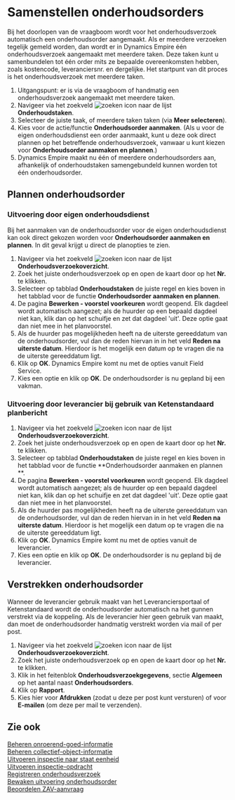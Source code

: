 # Samenstellen onderhoudsorders

Bij het doorlopen van de vraagboom wordt voor het onderhoudsverzoek automatisch een onderhoudsorder aangemaakt. Als er meerdere verzoeken tegelijk gemeld worden, dan wordt er in Dynamics Empire één onderhoudsverzoek aangemaakt met meerdere taken. Deze taken kunt u samenbundelen tot één order mits ze bepaalde overeenkomsten hebben, zoals kostencode, leveranciersnr. en dergelijke. Het startpunt van dit proces is het onderhoudsverzoek met meerdere taken.

1. Uitgangspunt: er is via de vraagboom of handmatig een onderhoudsverzoek aangemaakt met meerdere taken. 
2. Navigeer via het zoekveld ![zoeken icon](/assets/images/zoeken.png "zoeken icon") naar de lijst **Onderhoudstaken**.
3. Selecteer de juiste taak, of meerdere taken taken (via **Meer selecteren**).
4. Kies voor de actie/functie **Onderhoudsorder aanmaken**. (Als u voor de eigen onderhoudsdienst een order aanmaakt, kunt u deze ook direct plannen op het betreffende onderhoudsverzoek, vanwaar u kunt kiezen voor **Onderhoudsorder aanmaken en plannen**.)
5. Dynamics Empire maakt nu één of meerdere onderhoudsorders aan, afhankelijk of onderhoudstaken samengebundeld kunnen worden tot één onderhoudsorder. 

## Plannen onderhoudsorder

### Uitvoering door eigen onderhoudsdienst

Bij het aanmaken van de onderhoudsorder voor de eigen onderhoudsdienst kan ook direct gekozen worden voor **Onderhoudsorder aanmaken en plannen**. In dit geval krijgt u direct de planopties te zien. 

1. Navigeer via het zoekveld ![zoeken icon](/assets/images/zoeken.png "zoeken icon") naar de lijst **Onderhoudsverzoekoverzicht**. 
2. Zoek het juiste onderhoudsverzoek op en open de kaart door op het **Nr.** te klikken. 
3. Selecteer op tabblad **Onderhoudstaken** de juiste regel en kies boven in het tabblad voor de functie **Onderhoudsorder aanmaken en plannen**.
4. De pagina **Bewerken - voorstel voorkeuren** wordt geopend. Elk dagdeel wordt automatisch aangezet; als de huurder op een bepaald dagdeel niet kan, klik dan op het schuifje en zet dat dagdeel 'uit'. Deze optie gaat dan niet mee in het planvoorstel.
5. Als de huurder pas mogelijkheden heeft na de uiterste gereeddatum van de onderhoudsorder, vul dan de reden hiervan in in het veld **Reden na uiterste datum**. Hierdoor is het mogelijk een datum op te vragen die na de uiterste gereeddatum ligt.
6. Klik op **OK**. Dynamics Empire komt nu met de opties vanuit Field Service.
7. Kies een optie en klik op **OK**. De onderhoudsorder is nu gepland bij een vakman. 

### Uitvoering door leverancier bij gebruik van Ketenstandaard planbericht

1. Navigeer via het zoekveld ![zoeken icon](/assets/images/zoeken.png "zoeken icon") naar de lijst **Onderhoudsverzoekoverzicht**. 
2. Zoek het juiste onderhoudsverzoek op en open de kaart door op het **Nr.** te klikken. 
3. Selecteer op tabblad **Onderhoudstaken** de juiste regel en kies boven in het tabblad voor de functie **Onderhoudsorder aanmaken en plannen **.
4. De pagina **Bewerken - voorstel voorkeuren** wordt geopend. Elk dagdeel wordt automatisch aangezet; als de huurder op een bepaald dagdeel niet kan, klik dan op het schuifje en zet dat dagdeel 'uit'. Deze optie gaat dan niet mee in het planvoorstel.
5. Als de huurder pas mogelijkheden heeft na de uiterste gereeddatum van de onderhoudsorder, vul dan de reden hiervan in in het veld **Reden na uiterste datum**. Hierdoor is het mogelijk een datum op te vragen die na de uiterste gereeddatum ligt.
6. Klik op **OK**. Dynamics Empire komt nu met de opties vanuit de leverancier.
7. Kies een optie en klik op **OK**. De onderhoudsorder is nu gepland bij de leverancier. 

## Verstrekken onderhoudsorder

Wanneer de leverancier gebruik maakt van het Leveranciersportaal of Ketenstandaard wordt de onderhoudsorder automatisch na het gunnen verstrekt via de koppeling. Als de leverancier hier geen gebruik van maakt, dan moet de onderhoudsorder handmatig verstrekt worden via mail of per post. 

1. Navigeer via het zoekveld ![zoeken icon](/assets/images/zoeken.png "zoeken icon") naar de lijst **Onderhoudsverzoekoverzicht**. 
2. Zoek het juiste onderhoudsverzoek op en open de kaart door op het **Nr.** te klikken. 
3. Klik in het feitenblok **Onderhoudsverzoekgegevens**, sectie **Algemeen** op het aantal naast **Onderhoudsorders**.
4. Klik op **Rapport**.
5. Kies hier voor **Afdrukken** (zodat u deze per post kunt versturen) of voor **E-mailen** (om deze per mail te verzenden). 

## Zie ook

[Beheren onroerend-goed-informatie](../beheren-onroerend-goed-informatie/)  
[Beheren collectief-object-informatie](../beheren-collectief-object-informatie/)  
[Uitvoeren inspectie naar staat eenheid](../uitvoeren-inspectie-naar-staat-eenheid/)  
[Uitvoeren inspectie-opdracht](../uitvoeren-inspectie-opdracht/)  
[Registreren onderhoudsverzoek](../registreren-onderhoudsverzoek/)  
[Bewaken uitvoering onderhoudsorder](../bewaken-uitvoering-onderhoudsorder/)  
[Beoordelen ZAV-aanvraag](../beoordelen-zav-aanvraag/)  
